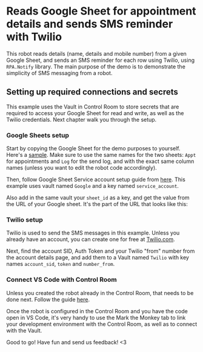 # Reads Google Sheet for appointment details and sends SMS reminder with Twilio

This robot reads details (name, details and mobile number) from a given Google Sheet, and sends an SMS reminder for each row using Twilio, using `RPA.Notify` library. The main purpose of the demo is to demonstrate the simplicity of SMS messaging from a robot.

## Setting up required connections and secrets

This example uses the Vault in Control Room to store secrets that are required to access your Google Sheet for read and write, as well as the Twilio credentials. Next chapter walk you through the setup.

### Google Sheets setup

Start by copying the Google Sheet for the demo purposes to yourself. Here's a [sample](https://docs.google.com/spreadsheets/d/1QFvDR5GnGAI_TQL5uhmgkAiLiDsNc7cwUrPpDF2PUp0/edit#gid=0). Make sure to use the same names for the two sheets: `Appt` for appointments and `Log` for the send log, and with the exact same column names (unless you want to edit the robot code accordingly).

Then, follow Google Sheet Service account setup guide from [here](https://robocorp.com/docs/development-guide/google-sheets/interacting-with-google-sheets#storing-the-credentials-in-control-room-vault). This example uses vault named `Google` and a key named `service_account`.

Also add in the same vault your `sheet_id` as a key, and get the value from the URL of your Google sheet. It's the part of the URL that looks like this:

### Twilio setup

Twilio is used to send the SMS messages in this example. Unless you already have an account, you can create one for free at [Twilio.com](https://www.twilio.com/try-twilio).

Next, find the account SID, Auth Token and your Twilio "from" number from the account details page, and add them to a Vault named `Twilio` with key names `account_sid`, `token` and `number_from`.

### Connect VS Code with Control Room

Unless you created the robot already in the Control Room, that needs to be done next. Follow the guide [here](https://robocorp.com/docs/development-guide/control-room/configuring-robots).

Once the robot is configured in the Control Room and you have the code open in VS Code, it's very handy to use the Mark the Monkey tab to link your development environment with the Control Room, as well as to connect with the Vault.



Good to go! Have fun and send us feedback! <3